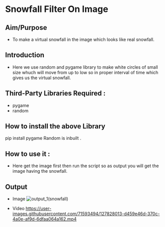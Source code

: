 # Snowfall Filter On Image
## Aim/Purpose
- To make a virtual snowfall in the image which looks like real snowfall.
## Introduction
- Here we use random and pygame library to make white circles of small size whuch will move from up to low so in proper interval of time which gives us the virtual snowfall.
## Third-Party Libraries Required :
- pygame 
- random

## How to install the above Library
pip install pygame
Random is inbuilt .

## How to use it :
- Here get the image first then run the script so as output you will get the image having the snowfall.


## Output
- Image
![output_1(snowfall)](https://user-images.githubusercontent.com/71593494/127828097-56591de2-17e6-4c10-a3de-2467db0284ba.png)

- Video
https://user-images.githubusercontent.com/71593494/127828013-d459e46d-370c-4a0e-af9d-6dfaa064a162.mp4

